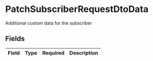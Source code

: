 # PatchSubscriberRequestDtoData

Additional custom data for the subscriber


## Fields

| Field       | Type        | Required    | Description |
| ----------- | ----------- | ----------- | ----------- |